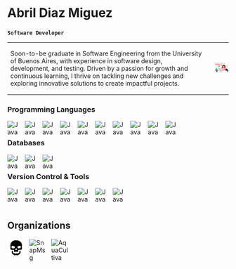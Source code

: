 # Abril Diaz Miguez
**`Software Developer`**


<table>
  <tr>
    <td>
      <p>
        Soon-to-be graduate in Software Engineering from the University of Buenos Aires, 
        with experience in software design, development, and testing. Driven by a passion 
        for growth and continuous learning, I thrive on tackling new challenges and exploring 
        innovative solutions to create impactful projects.
      </p>
    </td>
    <td>
      <img src="/assets/woman_coding_1.jpg" alt="Modern Woman" width="150" 
           style="border-radius: 10px; padding-left: 10px;" />
    </td>
  </tr>
</table>


### Programming Languages

<img align ="left" alt="Java" width="30px" style="padding-right:10px;" src="https://cdn.jsdelivr.net/gh/devicons/devicon@latest/icons/c/c-original.svg"/>

<img align ="left" alt="Java" width="30px" style="padding-right:10px;" src="https://cdn.jsdelivr.net/gh/devicons/devicon@latest/icons/cplusplus/cplusplus-original.svg" />


<img align ="left" alt="Java" width="30px" style="padding-right:10px;" src="https://cdn.jsdelivr.net/gh/devicons/devicon@latest/icons/java/java-original.svg" />


<img align ="left" alt="Java" width="30px" style="padding-right:10px;" src="https://cdn.jsdelivr.net/gh/devicons/devicon@latest/icons/python/python-original.svg" />



<img align ="left" alt="Java" width="30px" style="padding-right:10px;" src="https://cdn.jsdelivr.net/gh/devicons/devicon@latest/icons/javascript/javascript-plain.svg" />


<img align ="left" alt="Java" width="30px" style="padding-right:10px;" src="https://cdn.jsdelivr.net/gh/devicons/devicon@latest/icons/typescript/typescript-plain.svg" />


<img align ="left" alt="Java" width="30px" style="padding-right:10px;" src="https://cdn.jsdelivr.net/gh/devicons/devicon@latest/icons/react/react-original.svg" />


<img align ="left" alt="Java" width="30px" style="padding-right:10px;" src="https://cdn.jsdelivr.net/gh/devicons/devicon@latest/icons/rust/rust-line.svg" />

<img align ="left" alt="Java" width="30px" style="padding-right:10px;" src="https://cdn.jsdelivr.net/gh/devicons/devicon@latest/icons/qt/qt-original.svg" />


<img align ="left" alt="Java" width="30px" style="padding-right:10px;" src="https://cdn.jsdelivr.net/gh/devicons/devicon@latest/icons/arduino/arduino-original.svg"/>


<br />

### Databases

<img align ="left" alt="Java" width="30px" style="padding-right:10px;" src="https://cdn.jsdelivr.net/gh/devicons/devicon@latest/icons/postgresql/postgresql-original.svg"/>

<img align ="left" alt="Java" width="30px" style="padding-right:10px;" src="https://cdn.jsdelivr.net/gh/devicons/devicon@latest/icons/mongodb/mongodb-original.svg" />

<img align ="left" alt="Java" width="30px" style="padding-right:10px;" src="https://cdn.jsdelivr.net/gh/devicons/devicon@latest/icons/pandas/pandas-original-wordmark.svg" />


<br />

### Version Control & Tools

<img align ="left" alt="Java" width="30px" style="padding-right:10px;" src="https://cdn.jsdelivr.net/gh/devicons/devicon@latest/icons/github/github-original.svg" />

<img align ="left" alt="Java" width="30px" style="padding-right:10px;" src="https://cdn.jsdelivr.net/gh/devicons/devicon@latest/icons/docker/docker-original.svg" />

<img align ="left" alt="Java" width="30px" style="padding-right:10px;" src="https://cdn.jsdelivr.net/gh/devicons/devicon@latest/icons/rabbitmq/rabbitmq-original.svg" />

<img align ="left" alt="Java" width="30px" style="padding-right:10px;" src="https://cdn.jsdelivr.net/gh/devicons/devicon@latest/icons/heroku/heroku-original-wordmark.svg" />

<img align ="left" alt="Java" width="30px" style="padding-right:10px;" src="https://cdn.jsdelivr.net/gh/devicons/devicon@latest/icons/fastapi/fastapi-original-wordmark.svg" />

<img align ="left" alt="Java" width="30px" style="padding-right:10px;" src="https://cdn.jsdelivr.net/gh/devicons/devicon@latest/icons/postman/postman-plain.svg" />

<img align ="left" alt="Java" width="30px" style="padding-right:10px;" src="https://cdn.jsdelivr.net/gh/devicons/devicon@latest/icons/kaggle/kaggle-original-wordmark.svg"/>


<br />
<br />

# 



## Organizations

<a href="https://github.com/Merok23/TPG-Taller-Left4dead-Grupo1">
  <img align="left" src="/assets/Left4Dead.svg" alt="TPG-Taller-Left4dead" width="40" style="padding-right:10px;" />
</a>

<a href="https://github.com/Taller2-Grupo4-SnapMsg">
  <img align="left" src="https://avatars.githubusercontent.com/u/143455083?s=200&v=4" alt="SnapMsg" width="40" style="padding-right:10px;" />
</a>

<a href="https://github.com/AquaCultiva">
  <img align="left" src="https://avatars.githubusercontent.com/u/170190575?s=200&v=4" alt="AquaCultiva" width="40" style="padding-right:10px;" />
</a>

<br clear="left" />
